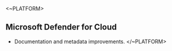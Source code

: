 <~PLATFORM>

## Microsoft Defender for Cloud

- Documentation and metadata improvements.
</~PLATFORM>
